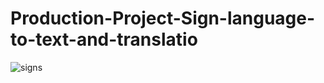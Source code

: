 # Production-Project-Sign-language-to-text-and-translatio
![signs](https://github.com/user-attachments/assets/dfba8089-4def-4406-8bcc-f88cb6f623e4)
